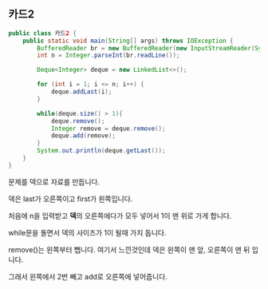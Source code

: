 ## 카드2

```java
public class 카드2 {
    public static void main(String[] args) throws IOException {
        BufferedReader br = new BufferedReader(new InputStreamReader(System.in));
        int n = Integer.parseInt(br.readLine());

        Deque<Integer> deque = new LinkedList<>();

        for (int i = 1; i <= n; i++) {
            deque.addLast(i);
        }

        while(deque.size() > 1){
            deque.remove();
            Integer remove = deque.remove();
            deque.add(remove);
        }
        System.out.println(deque.getLast());
    }
}
```

문제를 덱으로 자료를 만듭니다.

덱은 last가 오른쪽이고 first가 왼쪽입니다. 

처음에 n을 입력받고 **덱**의 오른쪽에다가 모두 넣어서 1이 맨 위로 가게 합니다.

while문을 돌면서 덱의 사이즈가 1이 될때 가지 돕니다. 

remove()는 왼쪽부터 뺍니다. 여기서 느낀것인데 덱은 왼쪽이 맨 앞, 오른쪽이 맨 뒤 입니다.

그래서 왼쪽에서 2번 빼고 add로 오른쪽에 넣어줍니다.